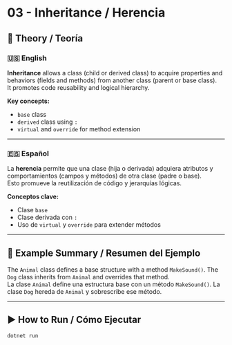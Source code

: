 ﻿# 03 - Inheritance / Herencia

## 📘 Theory / Teoría

### 🇺🇸 English

**Inheritance** allows a class (child or derived class) to acquire properties and behaviors (fields and methods) from another class (parent or base class).  
It promotes code reusability and logical hierarchy.

**Key concepts:**
- `base` class
- `derived` class using `:`
- `virtual` and `override` for method extension

---

### 🇪🇸 Español

La **herencia** permite que una clase (hija o derivada) adquiera atributos y comportamientos (campos y métodos) de otra clase (padre o base).  
Esto promueve la reutilización de código y jerarquías lógicas.

**Conceptos clave:**
- Clase `base`
- Clase derivada con `:`
- Uso de `virtual` y `override` para extender métodos

---

## 📁 Example Summary / Resumen del Ejemplo

The `Animal` class defines a base structure with a method `MakeSound()`. The `Dog` class inherits from `Animal` and overrides that method.  
La clase `Animal` define una estructura base con un método `MakeSound()`. La clase `Dog` hereda de `Animal` y sobrescribe ese método.

---

## ▶️ How to Run / Cómo Ejecutar

```bash
dotnet run